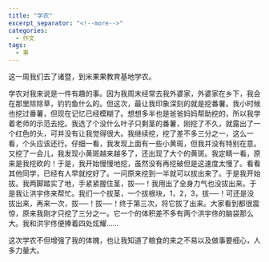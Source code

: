 ```yaml
---
title: "学农"
excerpt_separator: "<!--more-->"
categories:
  - 作文
tags:
  - 事
---
```


这一周我们去了诸暨，到米果果教育基地学农。
<!--more-->

学农对我来说是一件有趣的事。因为我周末经常去我外婆家，外婆家在乡下，我会在那里除除草，钓钓鱼什么的。但这次，最让我印象深刻的就是挖番薯。我小时候也挖过番薯，但现在记忆已经模糊了。想想多半也是爸爸妈妈帮助挖的，所以我学着老师的示范去挖。我选了个没什么叶子只剩茎的番薯，刚挖了不久，就露出了一个红色的头，可并没有让我觉得很大。我继续挖，挖了差不多三分之一，这么一看，个头应该还行。仔细一看，我发现上面有一些小黄斑，但我并没有特别在意。又挖了一会儿，我发现小黄斑越来越多了，还出现了大个的黄斑。我定睛一看，原来是我挖砍的！于是，我开始慢慢地挖，虽然没有再挖破但是这速度太慢了。看看其他同学，已经有人早就挖好了。一问原来挖到一半就可以拔出来了。于是我开始拔。我两脚踏实了地，手紧紧握住茎，拔──！我用出了全身力气也没拔出来。于是我让洪宇佟来帮忙。我们一个拔茎，一个拔根块，1，2，3，拔──！可还是没拔出来，再来一次，拔──！拔──！终于第三次，将它拔了出来。大家看到都很震惊，原来我刚才只挖了三分之一。它一个的体积差不多有两个洪宇佟的脑袋那么大。我和洪宇佟便捧着四处炫耀……

这次学农不但增强了我的体魄，也让我知道了粮食的来之不易以及做事要细心，人多力量大。
